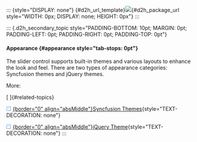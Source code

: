 ::: {style="DISPLAY: none"}
[](ms-xhelp:///?Id=d2h_url_template){#d2h_url_template}![](!package_url!){#d2h_package_url style="WIDTH: 0px; DISPLAY: none; HEIGHT: 0px"}
:::

::: {.d2h_secondary_topic style="PADDING-BOTTOM: 10pt; MARGIN: 0pt; PADDING-LEFT: 0pt; PADDING-RIGHT: 0pt; PADDING-TOP: 0pt"}
#### Appearance {#appearance style="tab-stops: 0pt"}

The slider control supports built-in themes and various layouts to enhance the look and feel. There are two types of appearance categories: Syncfusion themes and jQuery themes.

More:

[ ]{#related-topics}

[![](button.gif){border="0" align="absMiddle"}Syncfusion Themes](ms-xhelp:///?Id=39879b28-d10a-4936-97b8-1ce5d863417d){style="TEXT-DECORATION: none"}

[![](button.gif){border="0" align="absMiddle"}jQuery Theme](ms-xhelp:///?Id=17b6b70e-5767-4daa-94e1-195d6089a400){style="TEXT-DECORATION: none"}
:::
